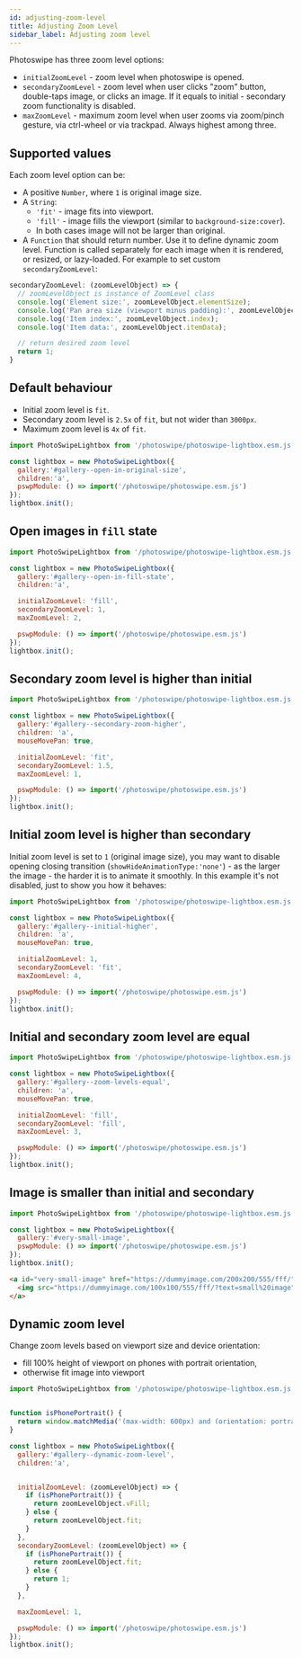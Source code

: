 ```yaml
---
id: adjusting-zoom-level
title: Adjusting Zoom Level
sidebar_label: Adjusting zoom level
---
```


Photoswipe has three zoom level options:

- `initialZoomLevel` - zoom level when photoswipe is opened.
- `secondaryZoomLevel` - zoom level when user clicks "zoom" button, double-taps image, or clicks an image. If it equals to initial - secondary zoom functionality is disabled.
- `maxZoomLevel` - maximum zoom level when user zooms via zoom/pinch gesture, via ctrl-wheel or via trackpad. Always highest among three.


## Supported values

Each zoom level option can be:

- A positive `Number`, where `1` is original image size.
- A `String`:
  - `'fit'` - image fits into viewport.
  - `'fill'` - image fills the viewport (similar to `background-size:cover`).
  - In both cases image will not be larger than original.
- A `Function` that should return number. Use it to define dynamic zoom level. Function is called separately for each image when it is rendered, or resized, or lazy-loaded. For example to set custom `secondaryZoomLevel`:

```js
secondaryZoomLevel: (zoomLevelObject) => {
  // zoomLevelObject is instance of ZoomLevel class
  console.log('Element size:', zoomLevelObject.elementSize);
  console.log('Pan area size (viewport minus padding):', zoomLevelObject.panAreaSize);
  console.log('Item index:', zoomLevelObject.index);
  console.log('Item data:', zoomLevelObject.itemData);

  // return desired zoom level
  return 1;
}
```

## Default behaviour

- Initial zoom level is `fit`.
- Secondary zoom level is `2.5x` of `fit`, but not wider than `3000px`.
- Maximum zoom level is `4x` of `fit`.

<PswpCodePreview galleryID="open-in-original-size" numItems="4">

```js pswpcode
import PhotoSwipeLightbox from '/photoswipe/photoswipe-lightbox.esm.js';

const lightbox = new PhotoSwipeLightbox({
  gallery:'#gallery--open-in-original-size',
  children:'a',
  pswpModule: () => import('/photoswipe/photoswipe.esm.js')
});
lightbox.init();
```

</PswpCodePreview>



## Open images in `fill` state

<PswpCodePreview galleryID="open-in-fill-state" numItems="6">

```js pswpcode
import PhotoSwipeLightbox from '/photoswipe/photoswipe-lightbox.esm.js';

const lightbox = new PhotoSwipeLightbox({
  gallery:'#gallery--open-in-fill-state',
  children:'a',

  initialZoomLevel: 'fill',
  secondaryZoomLevel: 1,
  maxZoomLevel: 2,

  pswpModule: () => import('/photoswipe/photoswipe.esm.js')
});
lightbox.init();
```

</PswpCodePreview>

## Secondary zoom level is higher than initial

<PswpCodePreview galleryID="secondary-zoom-higher">

```js pswpcode
import PhotoSwipeLightbox from '/photoswipe/photoswipe-lightbox.esm.js';

const lightbox = new PhotoSwipeLightbox({
  gallery:'#gallery--secondary-zoom-higher',
  children: 'a',
  mouseMovePan: true,

  initialZoomLevel: 'fit',
  secondaryZoomLevel: 1.5,
  maxZoomLevel: 1,

  pswpModule: () => import('/photoswipe/photoswipe.esm.js')
});
lightbox.init();
```

</PswpCodePreview>

## Initial zoom level is higher than secondary

Initial zoom level is set to `1` (original image size), you may want to disable opening closing transition (`showHideAnimationType:'none'`) - as the larger the image - the harder it is to animate it smoothly. In this example it's not disabled, just to show you how it behaves:

<PswpCodePreview galleryID="initial-higher">

```js pswpcode
import PhotoSwipeLightbox from '/photoswipe/photoswipe-lightbox.esm.js';

const lightbox = new PhotoSwipeLightbox({
  gallery:'#gallery--initial-higher',
  children: 'a',
  mouseMovePan: true,

  initialZoomLevel: 1,
  secondaryZoomLevel: 'fit',
  maxZoomLevel: 4,

  pswpModule: () => import('/photoswipe/photoswipe.esm.js')
});
lightbox.init();
```

</PswpCodePreview>

## Initial and secondary zoom level are equal

<PswpCodePreview galleryID="zoom-levels-equal">

```js pswpcode
import PhotoSwipeLightbox from '/photoswipe/photoswipe-lightbox.esm.js';

const lightbox = new PhotoSwipeLightbox({
  gallery:'#gallery--zoom-levels-equal',
  children: 'a',
  mouseMovePan: true,

  initialZoomLevel: 'fill',
  secondaryZoomLevel: 'fill',
  maxZoomLevel: 3,

  pswpModule: () => import('/photoswipe/photoswipe.esm.js')
});
lightbox.init();
```

</PswpCodePreview>

## Image is smaller than initial and secondary

<PswpCodePreview>

```js pswpcode
import PhotoSwipeLightbox from '/photoswipe/photoswipe-lightbox.esm.js';

const lightbox = new PhotoSwipeLightbox({
  gallery:'#very-small-image',
  pswpModule: () => import('/photoswipe/photoswipe.esm.js')
});
lightbox.init();
```

```html pswpcode
<a id="very-small-image" href="https://dummyimage.com/200x200/555/fff/" data-pswp-width="200" data-pswp-height="200" target="_blank">
  <img src="https://dummyimage.com/100x100/555/fff/?text=small%20image" alt="" />
</a>
```

</PswpCodePreview>

## Dynamic zoom level

Change zoom levels based on viewport size and device orientation:

- fill 100% height of viewport on phones with portrait orientation,
- otherwise fit image into viewport

<PswpCodePreview galleryID="dynamic-zoom-level" orientation="landscape" numItems="4">

```js pswpcode
import PhotoSwipeLightbox from '/photoswipe/photoswipe-lightbox.esm.js';


function isPhonePortrait() {
  return window.matchMedia('(max-width: 600px) and (orientation: portraits)').matches;
}

const lightbox = new PhotoSwipeLightbox({
  gallery:'#gallery--dynamic-zoom-level',
  children:'a',


  initialZoomLevel: (zoomLevelObject) => {
    if (isPhonePortrait()) {
      return zoomLevelObject.vFill;
    } else {
      return zoomLevelObject.fit;
    }
  },
  secondaryZoomLevel: (zoomLevelObject) => {
    if (isPhonePortrait()) {
      return zoomLevelObject.fit;
    } else {
      return 1;
    }
  },

  maxZoomLevel: 1,

  pswpModule: () => import('/photoswipe/photoswipe.esm.js')
});
lightbox.init();
```

</PswpCodePreview>
